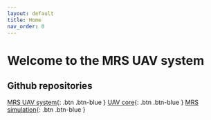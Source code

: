 ```yaml
---
layout: default
title: Home
nav_order: 0
---
```


# Welcome to the MRS UAV system

## Github repositories

[MRS UAV system](http://github.com/ctu-mrs/mrs_uav_syste){: .btn .btn-blue }
[UAV core](http://github.com/ctu-mrs/uav_core){: .btn .btn-blue }
[MRS simulation](http://github.com/ctu-mrs/simulation){: .btn .btn-blue }
